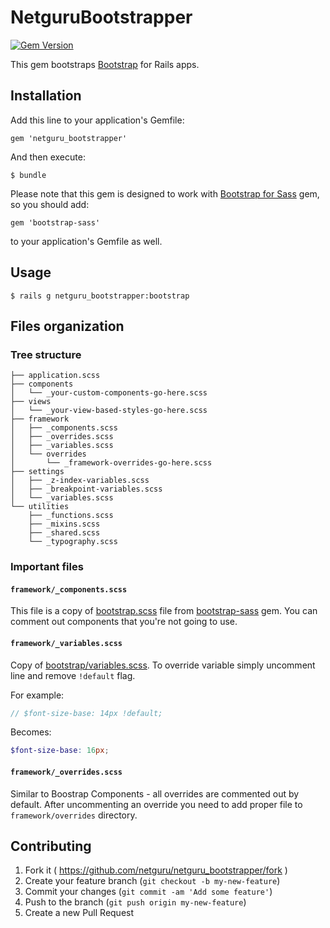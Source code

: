 # NetguruBootstrapper

[![Gem Version](https://badge.fury.io/rb/netguru_bootstrapper.svg)](http://badge.fury.io/rb/netguru_bootstrapper)

This gem bootstraps [Bootstrap](http://getbootstrap.com/) for Rails apps.

## Installation

Add this line to your application's Gemfile:
```
gem 'netguru_bootstrapper'
```

And then execute:
```
$ bundle
```

Please note that this gem is designed to work with [Bootstrap for Sass](https://github.com/twbs/bootstrap-sass) gem, so you should add:
```
gem 'bootstrap-sass'
```
to your application's Gemfile as well.

## Usage
```
$ rails g netguru_bootstrapper:bootstrap
```

## Files organization

### Tree structure
```
├── application.scss
├── components
│   └── _your-custom-components-go-here.scss
├── views
│   └── _your-view-based-styles-go-here.scss
├── framework
│   ├── _components.scss
│   ├── _overrides.scss
│   ├── _variables.scss
│   └── overrides
│       └── _framework-overrides-go-here.scss
├── settings
│   ├── _z-index-variables.scss
│   ├── _breakpoint-variables.scss
│   └── _variables.scss
└── utilities
    ├── _functions.scss
    ├── _mixins.scss
    ├── _shared.scss
    └── _typography.scss
```

### Important files

#### <code>framework/_components.scss</code>
This file is a copy of [bootstrap.scss](https://github.com/twbs/bootstrap-sass/blob/master/assets/stylesheets/_bootstrap.scss) file from [bootstrap-sass](https://github.com/twbs/bootstrap-sass) gem. You can comment out components that you're not going to use.

#### <code>framework/_variables.scss</code>
Copy of [bootstrap/variables.scss](https://github.com/twbs/bootstrap-sass/blob/master/assets/stylesheets/bootstrap/_variables.scss). To override variable simply uncomment line and remove <code>!default</code> flag.

For example:
```scss
// $font-size-base: 14px !default;
```

Becomes:
```scss
$font-size-base: 16px;
```

#### <code>framework/_overrides.scss</code>

Similar to Boostrap Components - all overrides are commented out by default. After uncommenting an override you need to add proper file to <code>framework/overrides</code> directory.


## Contributing

1. Fork it ( https://github.com/netguru/netguru_bootstrapper/fork )
2. Create your feature branch (`git checkout -b my-new-feature`)
3. Commit your changes (`git commit -am 'Add some feature'`)
4. Push to the branch (`git push origin my-new-feature`)
5. Create a new Pull Request
